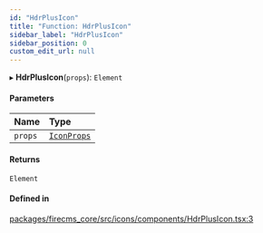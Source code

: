 ```yaml
---
id: "HdrPlusIcon"
title: "Function: HdrPlusIcon"
sidebar_label: "HdrPlusIcon"
sidebar_position: 0
custom_edit_url: null
---
```


▸ **HdrPlusIcon**(`props`): `Element`

#### Parameters

| Name | Type |
| :------ | :------ |
| `props` | [`IconProps`](../types/IconProps.md) |

#### Returns

`Element`

#### Defined in

[packages/firecms_core/src/icons/components/HdrPlusIcon.tsx:3](https://github.com/FireCMSco/firecms/blob/d45f3739/packages/firecms_core/src/icons/components/HdrPlusIcon.tsx#L3)
